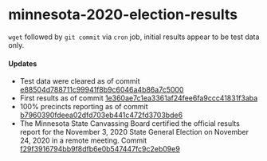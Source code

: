 # minnesota-2020-election-results

`wget` followed by `git commit` via `cron` job, initial results appear to be test data only.

#### Updates

* Test data were cleared as of commit [e88504d788711c99941f8b9c6046a4b86a7c5000](https://github.com/heuermh/minnesota-2020-election-results/commit/e88504d788711c99941f8b9c6046a4b86a7c5000)
* First results as of commit [1e360ae7c1ea3361af24fee6fa9ccc41831f3aba](https://github.com/heuermh/minnesota-2020-election-results/commit/1e360ae7c1ea3361af24fee6fa9ccc41831f3aba)
* 100% precincts reporting as of commit [b7960390fdeea02dfd703eb441c472fd3703bde6](https://github.com/heuermh/minnesota-2020-election-results/commit/b7960390fdeea02dfd703eb441c472fd3703bde6)
* The Minnesota State Canvassing Board certified the official results report for the November 3, 2020 State General Election on November 24, 2020 in a remote meeting.  Commit [f29f3916794bb9f8dfb6e0b547447fc9c2eb09e9](https://github.com/heuermh/minnesota-2020-election-results/commit/f29f3916794bb9f8dfb6e0b547447fc9c2eb09e9)
